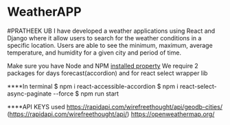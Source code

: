 # WeatherAPP
#PRATHEEK UB
I have developed a weather applications using React and Django where it allow users to search for the weather conditions in a specific location.
Users are able to see the minimum, maximum, average temperature, and humidity for a given city and period of time.

Make sure you have Node and NPM [installed property](https://nodejs.org)
We require 2 packages for days forecast(accordion) and for react select wrapper lib

****In terminal
$ npm i react-accessible-accordion
$ npm i react-select-async-paginate --force
$ npm run start

****API KEYS used
https://rapidapi.com/wirefreethought/api/geodb-cities/ (https://rapidapi.com/wirefreethought/api/)
https://openweathermap.org/



